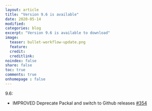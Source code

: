 ```yaml
---
layout: article
title: "Version 9.6 is available"
date: 2020-05-14
modified:
categories: blog
excerpt: "Version 9.6 is available to download"
image:
  teaser: bullet-workflow-update.png
  feature:
  credit:
  creditlink:
noindex: false
share: false
toc: true
comments: true
onhomepage : false
---
```


<a name="v9.6"></a>
9.6:

* <span class="badge success">IMPROVED</span> Deprecate Packal and switch to Github releases [#354](https://github.com/vdesabou/alfred-spotify-mini-player/issues/354)

